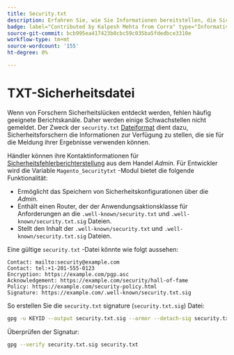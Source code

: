 ```yaml
---
title: Security.txt
description: Erfahren Sie, wie Sie Informationen bereitstellen, die Sicherheitsexperten bei der Meldung von Sicherheitslücken unterstützen.
badge: label="Contributed by Kalpesh Mehta from Corra" type="Informative" url="https://solutionpartners.adobe.com/s/directory/detail/corra" tooltip="Kalpesh Mehta"
source-git-commit: bcb995ea417423b0cbc59c035ba5fdedbce3310e
workflow-type: tm+mt
source-wordcount: '155'
ht-degree: 0%

---
```



# TXT-Sicherheitsdatei

Wenn von Forschern Sicherheitslücken entdeckt werden, fehlen häufig geeignete Berichtskanäle. Daher werden einige Schwachstellen nicht gemeldet. Der Zweck der `security.txt` [Dateiformat](https://datatracker.ietf.org/doc/html/draft-foudil-securitytxt-09) dient dazu, Sicherheitsforschern die Informationen zur Verfügung zu stellen, die sie für die Meldung ihrer Ergebnisse verwenden können.

Händler können ihre Kontaktinformationen für [Sicherheitsfehlerberichterstellung](https://docs.magento.com/user-guide/stores/security-issue-reporting.html) aus dem Handel _Admin_. Für Entwickler wird die Variable `Magento_Securitytxt` -Modul bietet die folgende Funktionalität:

- Ermöglicht das Speichern von Sicherheitskonfigurationen über die _Admin_.
- Enthält einen Router, der der Anwendungsaktionsklasse für Anforderungen an die `.well-known/security.txt` und `.well-known/security.txt.sig` Dateien.
- Stellt den Inhalt der `.well-known/security.txt` und `.well-known/security.txt.sig` Dateien.

Eine gültige `security.txt` -Datei könnte wie folgt aussehen:

```text
Contact: mailto:security@example.com
Contact: tel:+1-201-555-0123
Encryption: https://example.com/pgp.asc
Acknowledgement: https://example.com/security/hall-of-fame
Policy: https://example.com/security-policy.html
Signature: https://example.com/.well-known/security.txt.sig
```

So erstellen Sie die `security.txt` signature (`security.txt.sig`) Datei:

```bash
gpg -u KEYID --output security.txt.sig --armor --detach-sig security.txt
```

Überprüfen der Signatur:

```bash
gpg --verify security.txt.sig security.txt
```

